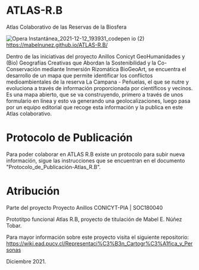 # ATLAS-R.B
Atlas Colaborativo de las Reservas de la Biosfera

![Opera Instantánea_2021-12-12_193931_codepen io (2)](https://user-images.githubusercontent.com/38172476/145746872-32ceebce-aca8-43a1-95a5-4a86da570ed3.png)
https://mabelnunez.github.io/ATLAS-R.B/ 


Dentro de las iniciativas del proyecto Anillos Conicyt GeoHumanidades y (Bio) Geografías Creativas que Abordan la Sostenibilidad y la Co-Conservación mediante Inmersión Rizomática BioGeoArt, se encuentra el desarrollo de un mapa que permite identificar los conflictos medioambientales de la reserva La Campana - Peñuelas, el que se nutre y evoluciona a través de información proporcionada por científicos y vecinos.
Es una mapa abierto, que se va construyendo, primero a través de unos formulario en línea y esto va generando una geolocalizaciones, luego pasa por un equipo editorial que recoge esta información y la publica en este Atlas colaborativo.

# Protocolo de Publicación
Para poder colaborar en ATLAS R.B existe un protocolo para subir nueva información, sigue las instrucciones que se encuentran en el documento "Protocolo_de_Publicación-Atlas_R.B". 




# Atribución
Parte del proyecto Proyecto Anillos CONICYT-PIA | SOC180040

Prototitpo funcional Atlas R.B, proyecto de titulación de Mabel E. Núñez Tobar.

Para mayor información sobre este proyecto visita el siguiente repositorio: https://wiki.ead.pucv.cl/Representaci%C3%B3n_Cartogr%C3%A1fica_y_Personas

Diciembre 2021.
